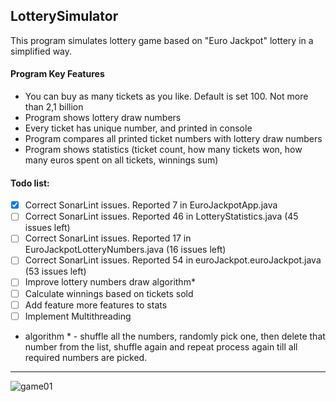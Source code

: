 LotterySimulator
- 
This program simulates lottery game based on "Euro Jackpot" lottery in a simplified way. 

#### Program Key Features

- You can buy as many tickets as you like. Default is set 100. Not more than 2,1 billion
- Program shows lottery draw numbers
- Every ticket has unique number, and printed in console
- Program compares all printed ticket numbers with lottery draw numbers
- Program shows statistics (ticket count, how many tickets won, how many euros spent on all tickets, winnings sum)

#### Todo list:
- [x] Correct SonarLint issues. Reported 7 in EuroJackpotApp.java
- [ ] Correct SonarLint issues. Reported 46 in LotteryStatistics.java (45 issues left)
- [ ] Correct SonarLint issues. Reported 17 in EuroJackpotLotteryNumbers.java (16 issues left)
- [ ] Correct SonarLint issues. Reported 54 in euroJackpot.euroJackpot.java (53 issues left)
- [ ] Improve lottery numbers draw algorithm*
- [ ] Calculate winnings based on tickets sold
- [ ] Add feature more features to stats
- [ ] Implement Multithreading

* algorithm * - shuffle all the numbers, randomly pick one, then delete that number from the list, shuffle again and
repeat process again till all required numbers are picked.

---

![game01](https://user-images.githubusercontent.com/46622469/74361244-3de1d200-4dcf-11ea-96a8-4564af8e793a.png)





